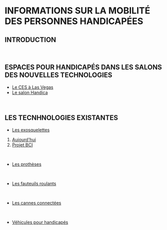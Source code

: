 # INFORMATIONS SUR LA MOBILITÉ DES PERSONNES HANDICAPÉES  

## INTRODUCTION

<br/>

## ESPACES POUR HANDICAPÉS DANS LES SALONS DES NOUVELLES TECHNOLOGIES
* [Le CES à Las Vegas](ces.md)
* [Le salon Handica](handica.md) 

<br/>

## LES TECNHNOLOGIES EXISTANTES

- [Les exosquelettes](exosquelette.md)
1. [Aujourd'hui](exoprésent.md)
2. [Projet BCI](BCI.md)

<br/>

- [Les prothèses](prothèse.md)

<br/>

- [Les fauteuils roulants](fauteuilroulant.md)

<br/>

- [Les cannes connectées](canneconnectée.md)

<br/>

- [Véhicules pour handicapés](véhicules.md) 

